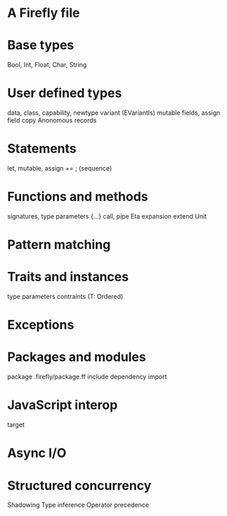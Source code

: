 # A Firefly file
# Base types
Bool, Int, Float, Char, String
# User defined types
data, class, capability, newtype
variant
(EVariantIs)
mutable fields, assign field
copy
Anonomous records
# Statements
let, mutable, assign
+=
; (sequence)
# Functions and methods
signatures, type parameters
{...}
call, pipe
Eta expansion
extend
Unit
# Pattern matching
# Traits and instances
type parameters contraints (T: Ordered)
# Exceptions
# Packages and modules
package
.firefly/package.ff
include
dependency
import
# JavaScript interop
target
# Async I/O
# Structured concurrency



Shadowing
Type inference
Operator precedence